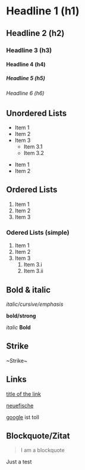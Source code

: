 # Headline 1 (h1)
## Headline 2 (h2)
### Headline 3 (h3)
#### Headline 4 (h4)
##### Headline 5 (h5)
###### Headline 6 (h6)


## Unordered Lists

* Item 1
* Item 2
* Item 3
  * Item 3.1
  * Item 3.2


- Item 1 
- Item 2

## Ordered Lists

1. Item 1
2. Item 2
3. Item 3
 
### Odered Lists (simple)

1. Item 1
1. Item 2
1. Item 3
   1. Item 3.i
   2. Item 3.ii


## Bold & italic

*italic/cursive/emphasis*

**bold/strong**

_italic_
__Bold__

## Strike

~Strike~

## Links

[title of the link](htttp://www.neuefische.de)

[neuefische][neuefische]

[google] ist toll 


## Blockquote/Zitat

> I am a blockquote


Just a test 

[neuefische]: https://www.neuefische.de/
[google]: https://www.google.de/?hl=de

